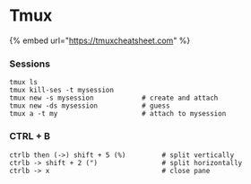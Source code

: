 # Tmux

{% embed url="https://tmuxcheatsheet.com" %}

### Sessions

```
tmux ls
tmux kill-ses -t mysession
tmux new -s mysession            # create and attach
tmux new -ds mysession           # guess
tmux a -t my                     # attach to mysession
```

### CTRL + B

```
ctrlb then (->) shift + 5 (%)         # split vertically
ctrlb -> shift + 2 (")                # split horizontally
ctrlb -> x                            # close pane
```
